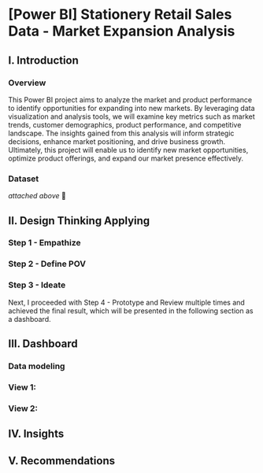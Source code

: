 # [Power BI] Stationery Retail Sales Data - Market Expansion Analysis 
## I. Introduction 
### Overview
This Power BI project aims to analyze the market and product performance to identify opportunities for expanding into new markets. By leveraging data visualization and analysis tools, we will examine key metrics such as market trends, customer demographics, product performance, and competitive landscape. The insights gained from this analysis will inform strategic decisions, enhance market positioning, and drive business growth. Ultimately, this project will enable us to identify new market opportunities, optimize product offerings, and expand our market presence effectively.

### Dataset 
*attached above* 🧷


## II. Design Thinking Applying 
### Step 1 - Empathize 

### Step 2 - Define POV 

### Step 3 - Ideate 

Next, I proceeded with Step 4 - Prototype and Review multiple times and achieved the final result, which will be presented in the following section as a dashboard.

## III. Dashboard 

### Data modeling 

### View 1: 

### View 2: 

## IV. Insights 

## V. Recommendations 








